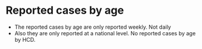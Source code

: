 # Reported cases by age
- The reported cases by age are only reported weekly. Not daily
- Also they are only reported at a national level. No reported cases by age by HCD.
